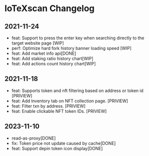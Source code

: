 # IoTeXscan Changelog

## 2021-11-24
- feat: Support to press the enter key when searching directly to the target website page [WIP]
- perf: Optimize hard fork history banner loading speed [WIP]
- feat: Add market info api[DONE]
- feat: Add staking ratio history chart[WIP]
- feat: Add actions count history chart[WIP]

## 2021-11-18
- feat: Supports token and nft filtering based on address or token id [PRIVIEW]
- feat: Add Inventory tab on NFT collection page. [PRIVIEW]
- feat: Filter txn by address. [PRIVIEW]
- feat: Enable clickable NFT token IDs. [PRIVIEW]
## 2023-11-10
- read-as-proxy[DONE]
- fix: Token price not update caused by cache[DONE]
- feat: Support depin token icon display[DONE]